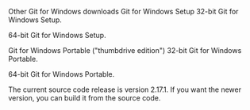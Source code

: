 Other Git for Windows downloads
Git for Windows Setup
32-bit Git for Windows Setup.

64-bit Git for Windows Setup.

Git for Windows Portable ("thumbdrive edition")
32-bit Git for Windows Portable.

64-bit Git for Windows Portable.

The current source code release is version 2.17.1. If you want the newer version, you can build it from the source code.

